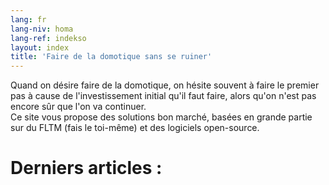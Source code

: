 ```yaml
---
lang: fr
lang-niv: homa
lang-ref: indekso
layout: index
title: 'Faire de la domotique sans se ruiner'
---
```

Quand on désire faire de la domotique, on hésite souvent à faire le premier pas à cause de l'investissement initial qu'il faut faire, alors qu'on n'est pas encore sûr que l'on va continuer.  
Ce site vous propose des solutions bon marché, basées en grande partie sur du FLTM (fais le toi-même) et des logiciels open-source.


# Derniers articles :
